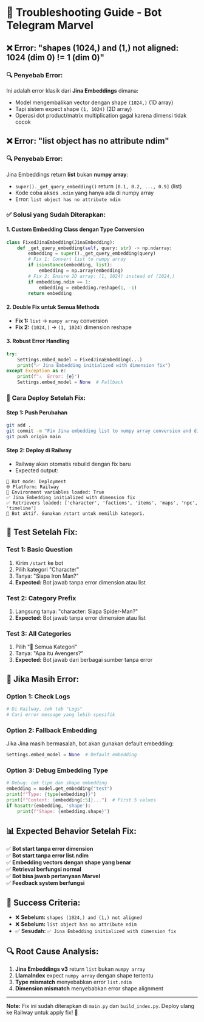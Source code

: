# 🚨 Troubleshooting Guide - Bot Telegram Marvel

## ❌ Error: "shapes (1024,) and (1,) not aligned: 1024 (dim 0) != 1 (dim 0)"

### 🔍 **Penyebab Error:**
Ini adalah error klasik dari **Jina Embeddings** dimana:
- Model mengembalikan vector dengan shape `(1024,)` (1D array)
- Tapi sistem expect shape `(1, 1024)` (2D array)
- Operasi dot product/matrix multiplication gagal karena dimensi tidak cocok

## ❌ Error: "list object has no attribute ndim"

### 🔍 **Penyebab Error:**
Jina Embeddings return **list** bukan **numpy array**:
- `super()._get_query_embedding()` return `[0.1, 0.2, ..., 0.9]` (list)
- Kode coba akses `.ndim` yang hanya ada di numpy array
- Error: `list object has no attribute ndim`

### ✅ **Solusi yang Sudah Diterapkan:**

#### 1. **Custom Embedding Class dengan Type Conversion**
```python
class FixedJinaEmbedding(JinaEmbedding):
    def _get_query_embedding(self, query: str) -> np.ndarray:
        embedding = super()._get_query_embedding(query)
        # Fix 1: Convert list to numpy array
        if isinstance(embedding, list):
            embedding = np.array(embedding)
        # Fix 2: Ensure 2D array: (1, 1024) instead of (1024,)
        if embedding.ndim == 1:
            embedding = embedding.reshape(1, -1)
        return embedding
```

#### 2. **Double Fix untuk Semua Methods**
- **Fix 1:** `list` → `numpy array` conversion
- **Fix 2:** `(1024,)` → `(1, 1024)` dimension reshape

#### 3. **Robust Error Handling**
```python
try:
    Settings.embed_model = FixedJinaEmbedding(...)
    print("✅ Jina Embedding initialized with dimension fix")
except Exception as e:
    print(f"⚠️  Error: {e}")
    Settings.embed_model = None  # Fallback
```

### 🚀 **Cara Deploy Setelah Fix:**

#### **Step 1: Push Perubahan**
```bash
git add .
git commit -m "Fix Jina embedding list to numpy array conversion and dimension mismatch"
git push origin main
```

#### **Step 2: Deploy di Railway**
- Railway akan otomatis rebuild dengan fix baru
- Expected output:
```
🚀 Bot mode: Deployment
🌐 Platform: Railway
🔑 Environment variables loaded: True
✅ Jina Embedding initialized with dimension fix
✅ Retrievers loaded: ['character', 'factions', 'items', 'maps', 'npc', 'timeline']
🤖 Bot aktif. Gunakan /start untuk memilih kategori.
```

## 🧪 **Test Setelah Fix:**

### **Test 1: Basic Question**
1. Kirim `/start` ke bot
2. Pilih kategori "Character"
3. Tanya: "Siapa Iron Man?"
4. **Expected:** Bot jawab tanpa error dimension atau list

### **Test 2: Category Prefix**
1. Langsung tanya: "character: Siapa Spider-Man?"
2. **Expected:** Bot jawab tanpa error dimension atau list

### **Test 3: All Categories**
1. Pilih "🔎 Semua Kategori"
2. Tanya: "Apa itu Avengers?"
3. **Expected:** Bot jawab dari berbagai sumber tanpa error

## 🔧 **Jika Masih Error:**

### **Option 1: Check Logs**
```bash
# Di Railway, cek tab "Logs"
# Cari error message yang lebih spesifik
```

### **Option 2: Fallback Embedding**
Jika Jina masih bermasalah, bot akan gunakan default embedding:
```python
Settings.embed_model = None  # Default embedding
```

### **Option 3: Debug Embedding Type**
```python
# Debug: cek tipe dan shape embedding
embedding = model.get_embedding("test")
print(f"Type: {type(embedding)}")
print(f"Content: {embedding[:5]}...")  # First 5 values
if hasattr(embedding, 'shape'):
    print(f"Shape: {embedding.shape}")
```

## 📊 **Expected Behavior Setelah Fix:**

✅ **Bot start tanpa error dimension**  
✅ **Bot start tanpa error list.ndim**  
✅ **Embedding vectors dengan shape yang benar**  
✅ **Retrieval berfungsi normal**  
✅ **Bot bisa jawab pertanyaan Marvel**  
✅ **Feedback system berfungsi**  

## 🎯 **Success Criteria:**

- ❌ **Sebelum:** `shapes (1024,) and (1,) not aligned`
- ❌ **Sebelum:** `list object has no attribute ndim`
- ✅ **Sesudah:** `✅ Jina Embedding initialized with dimension fix`

## 🔍 **Root Cause Analysis:**

1. **Jina Embeddings v3** return `list` bukan `numpy array`
2. **LlamaIndex** expect `numpy array` dengan shape tertentu
3. **Type mismatch** menyebabkan error `list.ndim`
4. **Dimension mismatch** menyebabkan error shape alignment

---

**Note:** Fix ini sudah diterapkan di `main.py` dan `build_index.py`. Deploy ulang ke Railway untuk apply fix! 🚀 